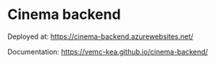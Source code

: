 # Cinema backend

Deployed at: https://cinema-backend.azurewebsites.net/ 

Documentation:  https://vemc-kea.github.io/cinema-backend/ 

